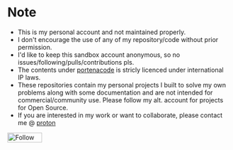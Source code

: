 # Note
- This is my personal account and not maintained properly.
- I don't encourage the use of any of my repository/code without prior permission.
- I'd like to keep this sandbox account anonymous, so no issues/following/pulls/contributions pls.
- The contents under [portenacode](https://github.com/orgs/portenacode/) is stricly licenced under international IP laws.
- These repositories contain my personal projects I built to solve my own problems along with some documentation and are not intended for commercial/community use. Please follow my alt. account for projects for Open Source.
- If you are interested in my work or want to collaborate, please contact me @ [proton](mailto:nishantiyer@proton.me)

<a href="https://www.f6s.com/nishant-iyer?follow=1" target="_blank" title="Follow Nishant Iyer on F6S"><img src="https://www.f6s.com/images/f6s-follow-primary.png" border="0" width="78" height="22 " alt="Follow Nishant Iyer on F6S" style="width: 78px; height: 22px; padding: 0px; margin: 0px;" /></a>
<div id="f6s-jobs-2cc4a1"></div><script type="text/javascript"> var F6S_v1 = F6S_v1 || {}; F6S_v1.params = F6S_v1.params || []; F6S_v1.params.push({ type: 'widget', widgetType: 'organization-jobs', profileId: 'portena', containerId: 'f6s-jobs-2cc4a1' }); (function() { var st = document.createElement('script'); st.type = 'text/javascript'; st.async = true; st.src = 'https://www.f6s.com//system/js/widgets'; var ft = document.getElementsByTagName('script')[0]; ft.parentNode.insertBefore(st, ft); })();</script>
